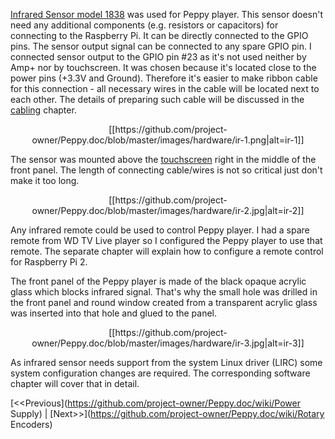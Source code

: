 [Infrared Sensor model 1838](http://www.ebay.com/itm/10pcs-Integrated-Infrared-Acceptor-Transducer-HX1838-/250888200539) was used for Peppy player. This sensor doesn't need any additional components (e.g. resistors or capacitors) for connecting to the Raspberry Pi. It can be directly connected to the GPIO pins. The sensor output signal can be connected to any spare GPIO pin. I connected sensor output to the GPIO pin #23 as it's not used neither by Amp+ nor by touchscreen. It was chosen because it's located close to the power pins (+3.3V and Ground). Therefore it's easier to make ribbon cable for this connection - all necessary wires in the cable will be located next to each other. The details of preparing such cable will be discussed in the [cabling](https://github.com/project-owner/Peppy.doc/wiki/Cabling) chapter.
<p align="center">
[[https://github.com/project-owner/Peppy.doc/blob/master/images/hardware/ir-1.png|alt=ir-1]]
</p>

The sensor was mounted above the [touchscreen](https://github.com/project-owner/Peppy.doc/wiki/Touchscreen) right in the middle of the front panel. The length of connecting cable/wires is not so critical just don't make it too long.
<p align="center">
[[https://github.com/project-owner/Peppy.doc/blob/master/images/hardware/ir-2.jpg|alt=ir-2]]
</p>

Any infrared remote could be used to control Peppy player. I had a spare remote from WD TV Live player so I configured the Peppy player to use that remote. The separate chapter will explain how to configure a remote control for Raspberry Pi 2.

The front panel of the Peppy player is made of the black opaque acrylic glass which blocks infrared signal. That's why the small hole was drilled in the front panel and round window created from a transparent acrylic glass was inserted into that hole and glued to the panel.
<p align="center">
[[https://github.com/project-owner/Peppy.doc/blob/master/images/hardware/ir-3.jpg|alt=ir-3]]
</p>

As infrared sensor needs support from the system Linux driver (LIRC) some system configuration changes are required. The corresponding software chapter will cover that in detail.

[<<Previous](https://github.com/project-owner/Peppy.doc/wiki/Power Supply) | [Next>>](https://github.com/project-owner/Peppy.doc/wiki/Rotary Encoders)